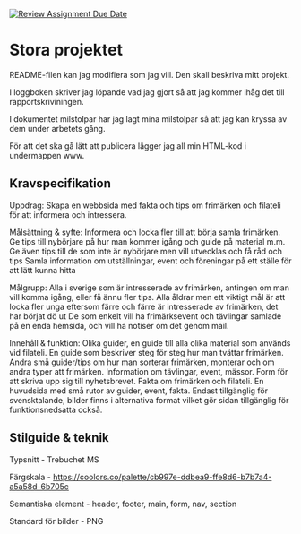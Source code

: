 [![Review Assignment Due Date](https://classroom.github.com/assets/deadline-readme-button-24ddc0f5d75046c5622901739e7c5dd533143b0c8e959d652212380cedb1ea36.svg)](https://classroom.github.com/a/83U0WMWm)
# Stora projektet

README-filen kan jag modifiera som jag vill. Den skall beskriva mitt projekt.

I loggboken skriver jag löpande vad jag gjort så att jag kommer ihåg det till rapportskriviningen.

I dokumentet milstolpar har jag lagt mina milstolpar så att jag kan kryssa av dem under arbetets gång.

För att det ska gå lätt att publicera lägger jag all min HTML-kod i undermappen www.

## Kravspecifikation
Uppdrag:
Skapa en webbsida med fakta och tips om frimärken och filateli för att informera och intressera.

Målsättning & syfte:
Informera och locka fler till att börja samla frimärken. 
Ge tips till nybörjare på hur man kommer igång och guide på material m.m.
Ge även tips till de som inte är nybörjare men vill utvecklas och få råd och tips
Samla information om utställningar, event och föreningar på ett ställe för att lätt kunna hitta

Målgrupp:
Alla i sverige som är intresserade av frimärken, antingen om man vill komma igång, 
eller få ännu fler tips.
Alla åldrar men ett viktigt mål är att locka fler unga eftersom färre och färre är intresserade av frimärken, det har börjat dö ut
De som enkelt vill ha frimärksevent och tävlingar samlade på en enda hemsida, och vill ha notiser om det genom mail.

Innehåll & funktion:
Olika guider, en guide till alla olika material som används vid filateli. En guide som beskriver steg för steg hur man tvättar frimärken. Andra små guider/tips om hur man sorterar frimärken, monterar och om andra typer att frimärken. 
Information om tävlingar, event, mässor. 
Form för att skriva upp sig till nyhetsbrevet. 
Fakta om frimärken och filateli.
En huvudsida med små rutor av guider, event, fakta.
Endast tillgänglig för svensktalande, bilder finns i alternativa format vilket gör sidan tillgänglig för funktionsnedsatta också.

## Stilguide & teknik
Typsnitt - Trebuchet MS

Färgskala - https://coolors.co/palette/cb997e-ddbea9-ffe8d6-b7b7a4-a5a58d-6b705c 

Semantiska element - header, footer, main, form, nav, section

Standard för bilder - PNG